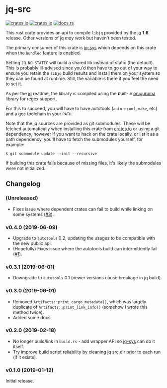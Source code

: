 # jq-src

[![crates.io](https://img.shields.io/crates/v/jq-src.svg)](https://crates.io/crates/jq-src)
[![crates.io](https://img.shields.io/crates/d/jq-src.svg)](https://crates.io/crates/jq-src)
[![docs.rs](https://docs.rs/jq-src/badge.svg)](https://docs.rs/jq-src)

This rust crate provides an api to compile `libjq` provided by the [jq]
**1.6** release. Other versions of jq _may work_ but haven't been tested.

The primary consumer of this crate is [jq-sys] which depends on this crate
when the `bundled` feature is enabled.

Setting `JQ_NO_STATIC` will build a shared lib instead of static (the default).
This is probably ill-advised since you'd then have to go out of your way to
ensure you retain the `libjq` build results and install them on your system
so they can be found at runtime. Still, the variable is there if you feel the
need to set it.

As per the [jq] readme, the library is compiled using the built-in [oniguruma]
library for regex support.

For this to succeed, you will have to have autotools (`autoreconf`, `make`,
etc) and a gcc toolchain in your `PATH`.

Note that the jq sources are provided as git submodules. These will be fetched
automatically when installing this crate from [crates.io] or using a git dependency,
however if you want to hack on the crate locally, or list it as a path dependency,
you'll have to fetch the submodules yourself, for example:

```
$ git submodule update --init --recursive
```

If building this crate fails because of missing files, it's likely the submodules
were not initialized.

## Changelog

### (Unreleased)

- Fixes issue where dependent crates can fail to build while linking on some systems ([#3]).

### v0.4.0 (2019-06-09)

- Upgrade to `autotools` 0.2, updating the usages to be compatible with the
  new public api.
- (Hopefully) Fixes issue where the autotools build can intermittently fail
  ([#1]).

### v0.3.1 (2019-06-01)

- Downgrade to `autotools` 0.1 (newer versions cause breakage in jq build).

### v0.3.0 (2019-06-01)

- Removed `Artifacts::print_cargo_metadata()`, which was largely duplicate of
  `Artifacts::print_link_info()` (somehow I wrote this method twice).
- Added some docs.

### v0.2.0 (2019-02-18)

- No longer build/link in `build.rs` - add wrapper API so [jq-sys] can do it
  itself.
- Try improve build script reliability by cleaning jq src dir prior to each
  run (if it exists).

### v0.1.0 (2019-01-12)

Initial release.


[jq]: https://github.com/stedolan/jq
[crates.io]: https://crates.io/
[oniguruma]: https://github.com/kkos/oniguruma/
[jq-sys]: https://github.com/onelson/jq-sys
[#1]: https://github.com/onelson/jq-src/issues/1
[#3]: https://github.com/onelson/jq-src/issues/3
